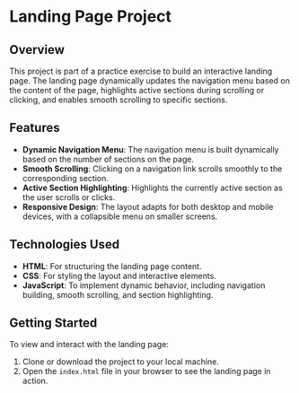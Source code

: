 # Landing Page Project

## Overview
This project is part of a practice exercise to build an interactive landing page. The landing page dynamically updates the navigation menu based on the content of the page, highlights active sections during scrolling or clicking, and enables smooth scrolling to specific sections.

## Features
- **Dynamic Navigation Menu**: The navigation menu is built dynamically based on the number of sections on the page.
- **Smooth Scrolling**: Clicking on a navigation link scrolls smoothly to the corresponding section.
- **Active Section Highlighting**: Highlights the currently active section as the user scrolls or clicks.
- **Responsive Design**: The layout adapts for both desktop and mobile devices, with a collapsible menu on smaller screens.

## Technologies Used
- **HTML**: For structuring the landing page content.
- **CSS**: For styling the layout and interactive elements.
- **JavaScript**: To implement dynamic behavior, including navigation building, smooth scrolling, and section highlighting.

## Getting Started
To view and interact with the landing page:
1. Clone or download the project to your local machine.
2. Open the `index.html` file in your browser to see the landing page in action.